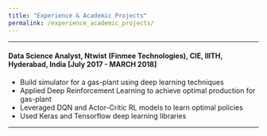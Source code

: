 ```yaml
---
title: "Experience & Academic Projects"
permalink: /experience_academic_projects/
---
```


---
#### Data Science Analyst, Ntwist (Finmee Technologies), CIE, IIITH, Hyderabad, India [July 2017 - MARCH 2018]
- Build simulator for a gas-plant using deep learning techniques
- Applied Deep Reinforcement Learning to achieve optimal production for gas-plant
- Leveraged DQN and Actor-Critic RL models to learn optimal policies
- Used Keras and Tensorflow deep learning libraries
---
